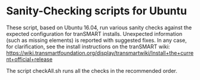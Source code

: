 # Sanity-Checking scripts for Ubuntu
These script, based on Ubuntu 16.04, run various sanity checks against 
the expected configuration for tranSMART installs. Unexpected 
information (such as missing elements) is reported with suggested fixes. 
In any case, for clarification, see the install instructions on the tranSMART wiki: 
https://wiki.transmartfoundation.org/display/transmartwiki/Install+the+current+official+release 

The script checkAll.sh runs all the checks in the recommended order.
